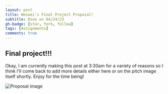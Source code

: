 ```yaml
---
layout: post
title: Weiwei's Final Project Proposal!
subtitle: Done on 04/24/23
gh-badge: [star, fork, follow]
tags: [Assignments]
comments: true
---
```


## Final project!!!

Okay, I am currently making this post at 3:30am for a variety of reasons so I think I'll come back to add more details either here or on the pitch image itself shortly. Enjoy for the time being!

![Proposal image](https://weiweilu081.github.io/assets/img/project-proposal.jpeg)
